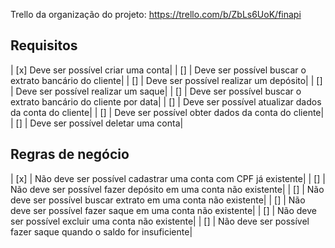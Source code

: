 Trello da organização do projeto: https://trello.com/b/ZbLs6UoK/finapi

## Requisitos

| [x] Deve ser possível criar uma conta|
| [] | Deve ser possível buscar o extrato bancário do cliente|
| [] | Deve ser possível realizar um depósito|
| [] | Deve ser possível realizar um saque|
| [] | Deve ser possível buscar o extrato bancário do cliente por data|
| [] | Deve ser possível atualizar dados da conta do cliente|
| [] | Deve ser possível obter dados da conta do cliente|
| [] | Deve ser possível deletar uma conta|

## Regras de negócio
| [x] | Não deve ser possível cadastrar uma conta com CPF já existente|
| [] | Não deve ser possível fazer depósito em uma conta não existente|
| [] | Não deve ser possível buscar extrato em uma conta não existente|
| [] | Não deve ser possível fazer saque em uma conta não existente|
| [] | Não deve ser possível excluir uma conta não existente|
| [] | Não deve ser possível fazer saque quando o saldo for insuficiente|
